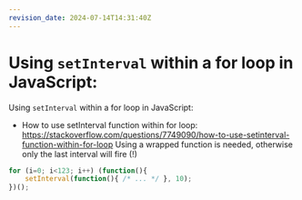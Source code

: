 ```yaml
---
revision_date: 2024-07-14T14:31:40Z
---
```

# Using `setInterval` within a for loop in JavaScript:
Using `setInterval` within a for loop in JavaScript:
* How to use setInterval function within for loop: https://stackoverflow.com/questions/7749090/how-to-use-setinterval-function-within-for-loop
Using a wrapped function is needed, otherwise only the last interval will fire (!)
```js
for (i=0; i<123; i++) (function(){
	setInterval(function(){ /* ... */ }, 10);
})();
```